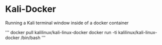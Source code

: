 # Kali-Docker
  Running a Kali terminal window inside of a docker container




'''
docker pull kalilinux/kali-linux-docker
docker run -ti kalilinux/kali-linux-docker /bin/bash
'''
